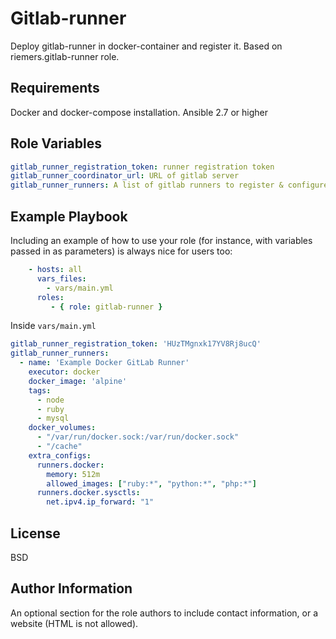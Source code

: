 Gitlab-runner
=========

Deploy gitlab-runner in docker-container and register it. Based on riemers.gitlab-runner role.

Requirements
------------

Docker and docker-compose installation.
Ansible 2.7 or higher

Role Variables
--------------

```yaml
gitlab_runner_registration_token: runner registration token
gitlab_runner_coordinator_url: URL of gitlab server
gitlab_runner_runners: A list of gitlab runners to register & configure. Defaults to a single shell executor. See the defaults/main.yml file listing all possible options which you can be passed to a runner registration command.

```


Example Playbook
----------------

Including an example of how to use your role (for instance, with variables passed in as parameters) is always nice for users too:

```yaml
    - hosts: all
      vars_files:
      	- vars/main.yml
      roles:
         - { role: gitlab-runner }
```

Inside `vars/main.yml`

```yaml
gitlab_runner_registration_token: 'HUzTMgnxk17YV8Rj8ucQ'
gitlab_runner_runners:
  - name: 'Example Docker GitLab Runner'
    executor: docker
    docker_image: 'alpine'
    tags:
      - node
      - ruby
      - mysql
    docker_volumes:
      - "/var/run/docker.sock:/var/run/docker.sock"
      - "/cache"
    extra_configs:
      runners.docker:
        memory: 512m
        allowed_images: ["ruby:*", "python:*", "php:*"]
      runners.docker.sysctls:
        net.ipv4.ip_forward: "1"
```

License
-------

BSD

Author Information
------------------

An optional section for the role authors to include contact information, or a website (HTML is not allowed).
